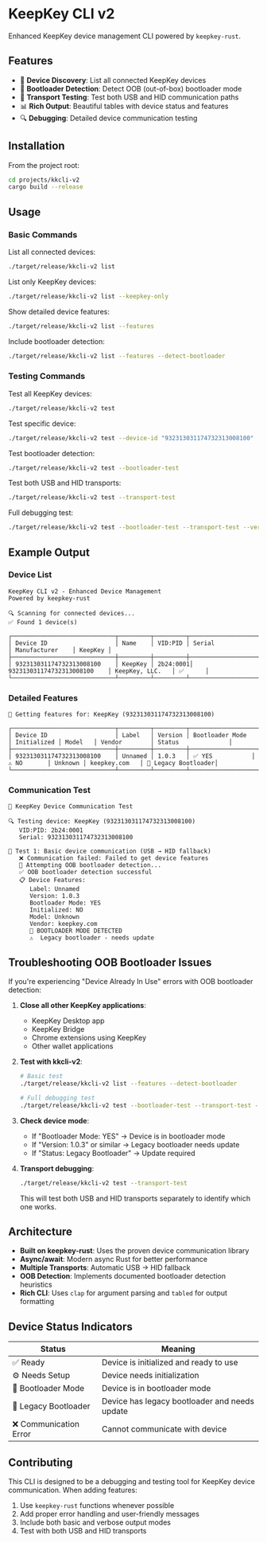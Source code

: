 # KeepKey CLI v2

Enhanced KeepKey device management CLI powered by `keepkey-rust`.

## Features

- 📱 **Device Discovery**: List all connected KeepKey devices
- 🔧 **Bootloader Detection**: Detect OOB (out-of-box) bootloader mode
- 🚌 **Transport Testing**: Test both USB and HID communication paths
- 📊 **Rich Output**: Beautiful tables with device status and features
- 🔍 **Debugging**: Detailed device communication testing

## Installation

From the project root:

```bash
cd projects/kkcli-v2
cargo build --release
```

## Usage

### Basic Commands

List all connected devices:
```bash
./target/release/kkcli-v2 list
```

List only KeepKey devices:
```bash
./target/release/kkcli-v2 list --keepkey-only
```

Show detailed device features:
```bash
./target/release/kkcli-v2 list --features
```

Include bootloader detection:
```bash
./target/release/kkcli-v2 list --features --detect-bootloader
```

### Testing Commands

Test all KeepKey devices:
```bash
./target/release/kkcli-v2 test
```

Test specific device:
```bash
./target/release/kkcli-v2 test --device-id "932313031174732313008100"
```

Test bootloader detection:
```bash
./target/release/kkcli-v2 test --bootloader-test
```

Test both USB and HID transports:
```bash
./target/release/kkcli-v2 test --transport-test
```

Full debugging test:
```bash
./target/release/kkcli-v2 test --bootloader-test --transport-test --verbose
```

## Example Output

### Device List
```
KeepKey CLI v2 - Enhanced Device Management
Powered by keepkey-rust

🔍 Scanning for connected devices...
✅ Found 1 device(s)

┌─────────────────────────────┬─────────┬─────────┬─────────────────────────────┬─────────────────┬─────────┐
│ Device ID                   │ Name    │ VID:PID │ Serial                      │ Manufacturer    │ KeepKey │
├─────────────────────────────┼─────────┼─────────┼─────────────────────────────┼─────────────────┼─────────┤
│ 932313031174732313008100    │ KeepKey │ 2b24:0001│ 932313031174732313008100    │ KeepKey, LLC.   │ ✅      │
└─────────────────────────────┴─────────┴─────────┴─────────────────────────────┴─────────────────┴─────────┘
```

### Detailed Features
```
📡 Getting features for: KeepKey (932313031174732313008100)

┌─────────────────────────────┬─────────┬─────────┬───────────────────┬─────────────┬─────────┬───────────────┬─────────────────────┐
│ Device ID                   │ Label   │ Version │ Bootloader Mode   │ Initialized │ Model   │ Vendor        │ Status              │
├─────────────────────────────┼─────────┼─────────┼───────────────────┼─────────────┼─────────┼───────────────┼─────────────────────┤
│ 932313031174732313008100    │ Unnamed │ 1.0.3   │ ✅ YES           │ ⚠️ NO       │ Unknown │ keepkey.com   │ 🔧 Legacy Bootloader│
└─────────────────────────────┴─────────┴─────────┴───────────────────┴─────────────┴─────────┴───────────────┴─────────────────────┘
```

### Communication Test
```
🧪 KeepKey Device Communication Test

🔍 Testing device: KeepKey (932313031174732313008100)
   VID:PID: 2b24:0001
   Serial: 932313031174732313008100

📡 Test 1: Basic device communication (USB → HID fallback)
   ❌ Communication failed: Failed to get device features
   🔧 Attempting OOB bootloader detection...
   ✅ OOB bootloader detection successful
   📋 Device Features:
      Label: Unnamed
      Version: 1.0.3
      Bootloader Mode: YES
      Initialized: NO
      Model: Unknown
      Vendor: keepkey.com
      🔧 BOOTLOADER MODE DETECTED
      ⚠️  Legacy bootloader - needs update
```

## Troubleshooting OOB Bootloader Issues

If you're experiencing "Device Already In Use" errors with OOB bootloader detection:

1. **Close all other KeepKey applications**:
   - KeepKey Desktop app
   - KeepKey Bridge
   - Chrome extensions using KeepKey
   - Other wallet applications

2. **Test with kkcli-v2**:
   ```bash
   # Basic test
   ./target/release/kkcli-v2 list --features --detect-bootloader
   
   # Full debugging test
   ./target/release/kkcli-v2 test --bootloader-test --transport-test --verbose
   ```

3. **Check device mode**:
   - If "Bootloader Mode: YES" → Device is in bootloader mode
   - If "Version: 1.0.3" or similar → Legacy bootloader needs update
   - If "Status: Legacy Bootloader" → Update required

4. **Transport debugging**:
   ```bash
   ./target/release/kkcli-v2 test --transport-test
   ```
   This will test both USB and HID transports separately to identify which one works.

## Architecture

- **Built on keepkey-rust**: Uses the proven device communication library
- **Async/await**: Modern async Rust for better performance  
- **Multiple Transports**: Automatic USB → HID fallback
- **OOB Detection**: Implements documented bootloader detection heuristics
- **Rich CLI**: Uses `clap` for argument parsing and `tabled` for output formatting

## Device Status Indicators

| Status | Meaning |
|--------|---------|
| ✅ Ready | Device is initialized and ready to use |
| ⚙️ Needs Setup | Device needs initialization |
| 🔧 Bootloader Mode | Device is in bootloader mode |
| 🔧 Legacy Bootloader | Device has legacy bootloader and needs update |
| ❌ Communication Error | Cannot communicate with device |

## Contributing

This CLI is designed to be a debugging and testing tool for KeepKey device communication. When adding features:

1. Use `keepkey-rust` functions whenever possible
2. Add proper error handling and user-friendly messages
3. Include both basic and verbose output modes
4. Test with both USB and HID transports 